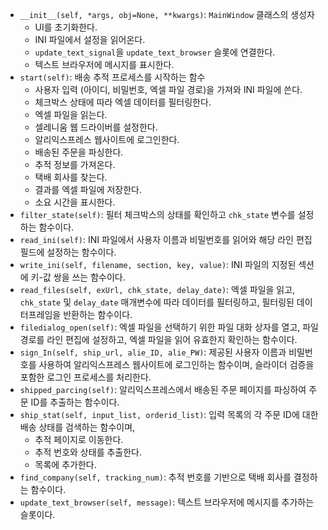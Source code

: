 - `__init__(self, *args, obj=None, **kwargs)`: `MainWindow` 클래스의 생성자
  - UI를 초기화한다.
  - INI 파일에서 설정을 읽어온다.
  - `update_text_signal`을 `update_text_browser` 슬롯에 연결한다.
  - 텍스트 브라우저에 메시지를 표시한다.
- `start(self)`: 배송 추적 프로세스를 시작하는 함수
  - 사용자 입력 (아이디, 비밀번호, 엑셀 파일 경로)을 가져와 INI 파일에 쓴다.
  - 체크박스 상태에 따라 엑셀 데이터를 필터링한다.
  - 엑셀 파일을 읽는다.
  - 셀레니움 웹 드라이버를 설정한다.
  - 알리익스프레스 웹사이트에 로그인한다.
  - 배송된 주문을 파싱한다.
  - 추적 정보를 가져온다.
  - 택배 회사를 찾는다.
  - 결과를 엑셀 파일에 저장한다.
  - 소요 시간을 표시한다.
- `filter_state(self)`: 필터 체크박스의 상태를 확인하고 `chk_state` 변수를 설정하는 함수이다.
- `read_ini(self)`: INI 파일에서 사용자 이름과 비밀번호를 읽어와 해당 라인 편집 필드에 설정하는 함수이다.
- `write_ini(self, filename, section, key, value)`: INI 파일의 지정된 섹션에 키-값 쌍을 쓰는 함수이다.
- `read_files(self, exUrl, chk_state, delay_date)`: 엑셀 파일을 읽고, `chk_state` 및 `delay_date` 매개변수에 따라 데이터를 필터링하고, 필터링된 데이터프레임을 반환하는 함수이다.
- `filedialog_open(self)`: 엑셀 파일을 선택하기 위한 파일 대화 상자를 열고, 파일 경로를 라인 편집에 설정하고, 엑셀 파일을 읽어 유효한지 확인하는 함수이다.
- `sign_In(self, ship_url, alie_ID, alie_PW)`: 제공된 사용자 이름과 비밀번호를 사용하여 알리익스프레스 웹사이트에 로그인하는 함수이며, 슬라이더 검증을 포함한 로그인 프로세스를 처리한다.
- `shipped_parcing(self)`: 알리익스프레스에서 배송된 주문 페이지를 파싱하여 주문 ID를 추출하는 함수이다.
- `ship_stat(self, input_list, orderid_list)`: 입력 목록의 각 주문 ID에 대한 배송 상태를 검색하는 함수이며,
  - 추적 페이지로 이동한다.
  - 추적 번호와 상태를 추출한다.
  - 목록에 추가한다.
- `find_company(self, tracking_num)`: 추적 번호를 기반으로 택배 회사를 결정하는 함수이다.
- `update_text_browser(self, message)`: 텍스트 브라우저에 메시지를 추가하는 슬롯이다.
